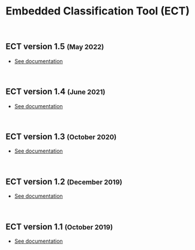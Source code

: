 # Embedded Classification Tool (ECT) 

<br/>

## ECT version 1.5 <small>(May 2022)</small>

- [See documentation](icd11ect-1.5.md)

<br/>

## ECT version 1.4 <small>(June 2021)</small>

- [See documentation](icd11ect-1.4.md)

<br/>

## ECT version 1.3 <small>(October 2020)</small>

- [See documentation](icd11ect-1.3.md)

<br/>

## ECT version 1.2 <small>(December 2019)</small>

- [See documentation](icd11ect-1.2.md)

<br/>

## ECT version 1.1 <small>(October 2019)</small>

- [See documentation](icd11ect-1.1.md)